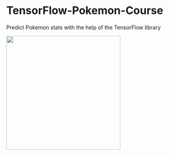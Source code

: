 # TensorFlow-Pokemon-Course

Predict Pokemon stats with the help of the TensorFlow library

<img src="https://https://raw.githubusercontent.com/bcnishi/TensorFlow-Pokemon-Course/master/pokemon.png" width="300">
